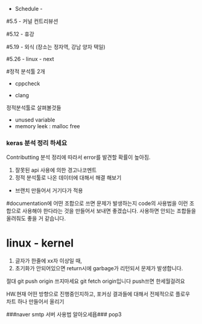 
- Schedule -

#5.5  - 커널 컨트리뷰션

#5.12 - 휴강

#5.19 - 외식 (장소는 정자역, 강남 양자 택일)

#5.26 - linux - next


#정적 분석툴 2개

- cppcheck

- clang


정적분석툴로 살펴볼것들
- unused variable
- memory leek : malloc free

### keras 분석 정리 하세요
Contributting 분석 정리에 따라서 error를 발견할 확률이 높아짐.

1. 잘못된 api 사용에 의한 경고나코멘트
2. 정적 분석툴로 나온 데이터에 대해서 해결 해보기
- 브랜치 만들어서 거기다가 적용

#documentation에 어떤 조합으로 쓰면 문제가 발생하는지
code의 사용법을 이런 조합으로 사용해야 한다라는 것을 만들어서 보내면 좋겠습니다.
사용하면 안되는 조합들을 올려줘도 좋을 거 같습니다.

# linux - kernel 
1) 글자가 한줄에 xx자 이상일 때, 
2) 초기화가 안되어있으면 return시에 garbage가 리턴되서 문제가 발생합니다.

절대 git push origin 쓰지마세요
git fetch origin입니다 push쓰면 한세월걸려요

HW.현재 어떤 방향으로 진행중인지하고, 포커싱 결과들에 대해서 전체적으로 플로우 차트 하나 만들어서 올리기

###naver smtp 서버 사용법 알아오세욥###
pop3
